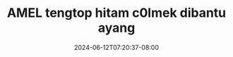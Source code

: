 --- 
title: "AMEL tengtop hitam c0lmek dibantu ayang"
description: "nonton bokep AMEL tengtop hitam c0lmek dibantu ayang ig   new"
date: 2024-06-12T07:20:37-08:00
file_code: "7jt2ou9qdocf"
draft: false
cover: "ikxbn8mz6sw406cb.jpg"
tags: ["AMEL", "tengtop", "hitam", "dibantu", "ayang", "bokep-indo", "bokep-viral", "bokep-ig"]
length: 965
fld_id: "1235318"
foldername: "AMEL CLUMSY"
categories: ["AMEL CLUMSY"]
views: 32
---